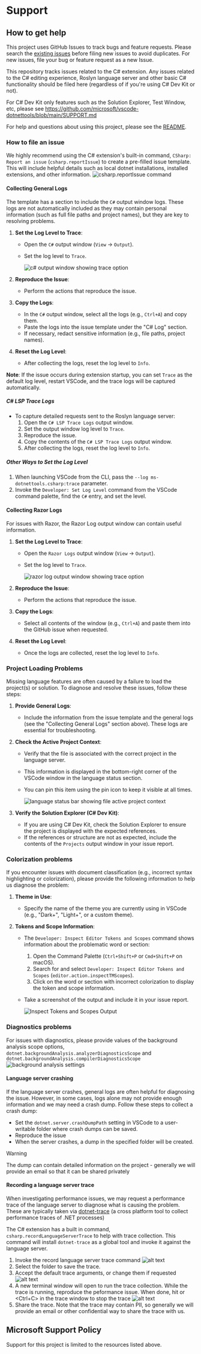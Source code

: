 # Support

## How to get help

This project uses GitHub Issues to track bugs and feature requests. Please search the [existing issues](https://github.com/dotnet/vscode-csharp/issues) before filing new issues to avoid duplicates. For new issues, file your bug or feature request as a new Issue.

This repository tracks issues related to the C# extension.  Any issues related to the C# editing experience, Roslyn language server and other basic C# functionality should be filed here (regardless of if you're using C# Dev Kit or not).

For C# Dev Kit only features such as the Solution Explorer, Test Window, etc, please see https://github.com/microsoft/vscode-dotnettools/blob/main/SUPPORT.md

For help and questions about using this project, please see the [README](https://github.com/dotnet/vscode-csharp/blob/main/README.md).

### How to file an issue

We highly recommend using the C# extension's built-in command, `CSharp: Report an issue` (`csharp.reportIssue`) to create a pre-filled issue template.  This will include helpful details such as local dotnet installations, installed extensions, and other information.
![csharp.reportIssue command](./docs/report_issue.png)

#### Collecting General Logs

The template has a section to include the `C#` output window logs. These logs are not automatically included as they may contain personal information (such as full file paths and project names), but they are key to resolving problems.

1. **Set the Log Level to Trace**:
   - Open the `C#` output window (`View` -> `Output`).
   - Set the log level to `Trace`.
     
     ![c# output window showing trace option](./docs/csharp_trace.png)

2. **Reproduce the Issue**:
   - Perform the actions that reproduce the issue.

3. **Copy the Logs**:
   - In the `C#` output window, select all the logs (e.g., `Ctrl+A`) and copy them.
   - Paste the logs into the issue template under the "C# Log" section.
   - If necessary, redact sensitive information (e.g., file paths, project names).

4. **Reset the Log Level**:
   - After collecting the logs, reset the log level to `Info`.

**Note**: If the issue occurs during extension startup, you can set `Trace` as the default log level, restart VSCode, and the trace logs will be captured automatically.

##### C# LSP Trace Logs
- To capture detailed requests sent to the Roslyn language server:
  1. Open the `C# LSP Trace Logs` output window.
  2. Set the output window log level to `Trace`.
  3. Reproduce the issue.
  4. Copy the contents of the `C# LSP Trace Logs` output window.
  5.  After collecting the logs, reset the log level to `Info`.


##### Other Ways to Set the Log Level
1. When launching VSCode from the CLI, pass the `--log ms-dotnettools.csharp:trace` parameter.
2. Invoke the `Developer: Set Log Level` command from the VSCode command palette, find the `C#` entry, and set the level.

#### Collecting Razor Logs
For issues with Razor, the Razor Log output window can contain useful information.

1. **Set the Log Level to Trace**:
   - Open the `Razor Logs` output window (`View` -> `Output`).
   - Set the log level to `Trace`.
     
     ![razor log output window showing trace option](./docs/razor_logs.png)

2. **Reproduce the Issue**:
   - Perform the actions that reproduce the issue.

3. **Copy the Logs**:
   - Select all contents of the window (e.g., `Ctrl+A`) and paste them into the GitHub issue when requested.

4. **Reset the Log Level**:
   - Once the logs are collected, reset the log level to `Info`.

### Project Loading Problems

Missing language features are often caused by a failure to load the project(s) or solution. To diagnose and resolve these issues, follow these steps:

1. **Provide General Logs**:
   - Include the information from the issue template and the general logs (see the "Collecting General Logs" section above). These logs are essential for troubleshooting.

2. **Check the Active Project Context**:
   - Verify that the file is associated with the correct project in the language server.
   - This information is displayed in the bottom-right corner of the VSCode window in the language status section.
   - You can pin this item using the pin icon to keep it visible at all times.

     ![language status bar showing file active project context](./docs/language_status.png)

3. **Verify the Solution Explorer (C# Dev Kit)**:
   - If you are using C# Dev Kit, check the Solution Explorer to ensure the project is displayed with the expected references.
   - If the references or structure are not as expected, include the contents of the `Projects` output window in your issue report.

### Colorization problems
If you encounter issues with document classification (e.g., incorrect syntax highlighting or colorization), please provide the following information to help us diagnose the problem:

1. **Theme in Use**:
   - Specify the name of the theme you are currently using in VSCode (e.g., "Dark+", "Light+", or a custom theme).

2. **Tokens and Scope Information**:
   - The `Developer: Inspect Editor Tokens and Scopes` command shows information about the problematic word or section:
     1. Open the Command Palette (`Ctrl+Shift+P` or `Cmd+Shift+P` on macOS).
     2. Search for and select `Developer: Inspect Editor Tokens and Scopes` (`editor.action.inspectTMScopes`).
     3. Click on the word or section with incorrect colorization to display the token and scope information.
   - Take a screenshot of the output and include it in your issue report.

     ![Inspect Tokens and Scopes Output](./docs/inspect_tokens.png)

### Diagnostics problems

For issues with diagnostics, please provide values of the background analysis scope options, `dotnet.backgroundAnalysis.analyzerDiagnosticsScope` and `dotnet.backgroundAnalysis.compilerDiagnosticsScope`
![background analysis settings](./docs/background_analysis.png)

#### Language server crashing

If the language server crashes, general logs are often helpful for diagnosing the issue. However, in some cases, logs alone may not provide enough information and we may need a crash dump. Follow these steps to collect a crash dump:
- Set the `dotnet.server.crashDumpPath` setting in VSCode to a user-writable folder where crash dumps can be saved.
- Reproduce the issue
- When the server crashes, a dump in the specified folder will be created.

> [!WARNING]
> The dump can contain detailed information on the project - generally we will provide an email so that it can be shared privately

#### Recording a language server trace

When investigating performance issues, we may request a performance trace of the language server to diagnose what is causing the problem.  These are typically taken via [dotnet-trace](https://learn.microsoft.com/en-us/dotnet/core/diagnostics/dotnet-trace) (a cross platform tool to collect performance traces of .NET processes)

The C# extension has a built in command, `csharp.recordLanguageServerTrace` to help with trace collection.  This command will install `dotnet-trace` as a global tool and invoke it against the language server.

1.  Invoke the record language server trace command
![alt text](docs/recordTraceCommand.png)
2.  Select the folder to save the trace.
3.  Accept the default trace arguments, or change them if requested
![alt text](docs/recordTraceArgs.png)
4.  A new terminal window will open to run the trace collection.  While the trace is running, reproduce the peformance issue.  When done, hit <Enter> or <Ctrl+C> in the trace window to stop the trace
![alt text](docs/recordTraceTerminal.png)
5.  Share the trace.  Note that the trace may contain PII, so generally we will provide an email or other confidential way to share the trace with us.

## Microsoft Support Policy

Support for this project is limited to the resources listed above.
